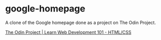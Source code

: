 # google-homepage
A clone of the Google homepage done as a project on The Odin Project.

[The Odin Project | Learn Web Development 101 - HTML/CSS](http://www.theodinproject.com/web-development-101/html-css?ref=lnav)
